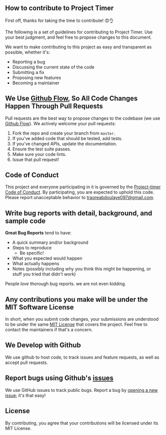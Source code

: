 ## How to contribute to Project Timer

First off, thanks for taking the time to contribute! 😍👌

The following is a set of guidelines for contributing to Project Timer. Use your best judgment, and feel free to propose changes to this document.

We want to make contributing to this project as easy and transparent as possible, whether it's:

- Reporting a bug
- Discussing the current state of the code
- Submitting a fix
- Proposing new features
- Becoming a maintainer

## We Use [Github Flow](https://guides.github.com/introduction/flow/index.html), So All Code Changes Happen Through Pull Requests
Pull requests are the best way to propose changes to the codebase (we use [Github Flow](https://guides.github.com/introduction/flow/index.html)). We actively welcome your pull requests:

1. Fork the repo and create your branch from `master`.
2. If you've added code that should be tested, add tests.
3. If you've changed APIs, update the documentation.
4. Ensure the test suite passes.
5. Make sure your code lints.
6. Issue that pull request!

## Code of Conduct

This project and everyone participating in it is governed by the [Project-timer Code of Conduct](CODE_OF_CONDUCT.md). 
By participating, you are expected to uphold this code. Please report unacceptable behavior to [traoreabdoulaye097@gmail.com](mailto:traoreabdoulaye097@gmail.com).

## Write bug reports with detail, background, and sample code
**Great Bug Reports** tend to have:

- A quick summary and/or background
- Steps to reproduce
  - Be specific!
- What you expected would happen
- What actually happens
- Notes (possibly including why you think this might be happening, or stuff you tried that didn't work)

People *love* thorough bug reports. we are not even kidding.

## Any contributions you make will be under the MIT Software License
In short, when you submit code changes, your submissions are understood to be under the same [MIT License](https://github.com/Abdoulaye224/Project-timer/blob/master/LICENSE) that covers the project. Feel free to contact the maintainers if that's a concern.

## We Develop with Github
We use github to host code, to track issues and feature requests, as well as accept pull requests.

## Report bugs using Github's [issues](https://github.com/Abdoulaye224/Project-timer/issues)
We use GitHub issues to track public bugs. Report a bug by [opening a new issue](); it's that easy!

## License
By contributing, you agree that your contributions will be licensed under its MIT License.

